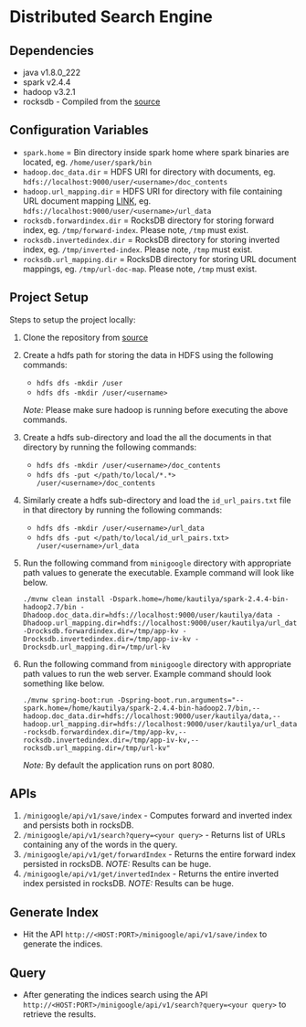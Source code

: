 # Distributed Search Engine
## Dependencies
* java v1.8.0_222
* spark v2.4.4
* hadoop v3.2.1
* rocksdb - Compiled from the [source](https://github.com/facebook/rocksdb)

 ## Configuration Variables
* `spark.home` = Bin directory inside spark home where spark binaries are located, eg. `/home/user/spark/bin`
* `hadoop.doc_data.dir` =  HDFS URI for directory with documents, eg. `hdfs://localhost:9000/user/<username>/doc_contents`
* `hadoop.url_mapping.dir` = HDFS URI for directory with file containing URL document mapping [LINK](https://github.com/ds-umass/mini-google-group-7/blob/master/id_URL_pairs.txt), eg. `hdfs://localhost:9000/user/<username>/url_data`
* `rocksdb.forwardindex.dir` = RocksDB directory for storing forward index, eg. `/tmp/forward-index`. Please note, `/tmp` must exist.
* `rocksdb.invertedindex.dir` = RocksDB directory for storing inverted index, eg.  `/tmp/inverted-index`. Please note, `/tmp` must exist.
* `rocksdb.url_mapping.dir` = RocksDB directory for storing URL document mappings, eg. `/tmp/url-doc-map`. Please note, `/tmp` must exist.

## Project Setup
Steps to setup the project locally:
1. Clone the repository from [source](https://github.com/ds-umass/mini-google-group-7.git)
2. Create a hdfs path for storing the data in HDFS using the following commands:
    * ``` hdfs dfs -mkdir /user ```
    * ``` hdfs dfs -mkdir /user/<username> ```
        
    *Note:* Please make sure hadoop is running before executing the above commands.   
3. Create a hdfs sub-directory and load the all the documents in that directory by running the following commands:
    * ``` hdfs dfs -mkdir /user/<username>/doc_contents ```
    * ``` hdfs dfs -put </path/to/local/*.*> /user/<username>/doc_contents ```
4. Similarly create a hdfs sub-directory and load the `id_url_pairs.txt` file in that directory by running the following commands:
    * ``` hdfs dfs -mkdir /user/<username>/url_data ```
    * ``` hdfs dfs -put </path/to/local/id_url_pairs.txt> /user/<username>/url_data ```
5. Run the following command from `minigoogle` directory with appropriate path values to generate the executable. Example command will look like below.
    ```shell
    ./mvnw clean install -Dspark.home=/home/kautilya/spark-2.4.4-bin-hadoop2.7/bin -Dhadoop.doc_data.dir=hdfs://localhost:9000/user/kautilya/data -Dhadoop.url_mapping.dir=hdfs://localhost:9000/user/kautilya/url_data -Drocksdb.forwardindex.dir=/tmp/app-kv -Drocksdb.invertedindex.dir=/tmp/app-iv-kv -Drocksdb.url_mapping.dir=/tmp/url-kv
    ```
6. Run the following command from `minigoogle` directory with appropriate path values to run the web server. Example command should look something like below.
    ```shell
   ./mvnw spring-boot:run -Dspring-boot.run.arguments="--spark.home=/home/kautilya/spark-2.4.4-bin-hadoop2.7/bin,--hadoop.doc_data.dir=hdfs://localhost:9000/user/kautilya/data,--hadoop.url_mapping.dir=hdfs://localhost:9000/user/kautilya/url_data,--rocksdb.forwardindex.dir=/tmp/app-kv,--rocksdb.invertedindex.dir=/tmp/app-iv-kv,--rocksdb.url_mapping.dir=/tmp/url-kv"
    ```
   
   *Note:* By default the application runs on port 8080. 

 ## APIs
 1. `/minigoogle/api/v1/save/index` - Computes forward and inverted index and persists both in rocksDB.
 2. `/minigoogle/api/v1/search?query=<your query>` - Returns list of URLs containing any of the words in the query. 
 3. `/minigoogle/api/v1/get/forwardIndex` - Returns the entire forward index persisted in rocksDB. *NOTE:* Results can be huge.
 4. `/minigoogle/api/v1/get/invertedIndex` - Returns the entire inverted index persisted in rocksDB. *NOTE:* Results can be huge.
 
 ## Generate Index
 * Hit the API `http://<HOST:PORT>/minigoogle/api/v1/save/index` to generate the indices.
 
 ## Query
  * After generating the indices search using the API `http://<HOST:PORT>/minigoogle/api/v1/search?query=<your query>` to retrieve the results.
